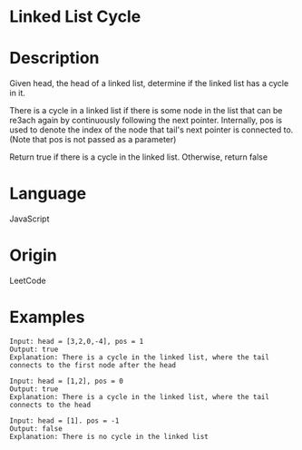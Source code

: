 # Linked List Cycle

# Description

Given head, the head of a linked list, determine if the linked list has a cycle in it.

There is a cycle in a linked list if there is some node in the list that can be re3ach again by continuously following the next pointer.  Internally, pos is used to denote the index of the node that tail's next pointer is connected to.  (Note that pos is not passed as a parameter)

Return true if there is a cycle in the linked list.  Otherwise, return false

# Language

JavaScript

# Origin

LeetCode

# Examples

```
Input: head = [3,2,0,-4], pos = 1
Output: true
Explanation: There is a cycle in the linked list, where the tail connects to the first node after the head
```

```
Input: head = [1,2], pos = 0
Output: true
Explanation: There is a cycle in the linked list, where the tail connects to the head
```

```
Input: head = [1]. pos = -1
Output: false
Explanation: There is no cycle in the linked list
```